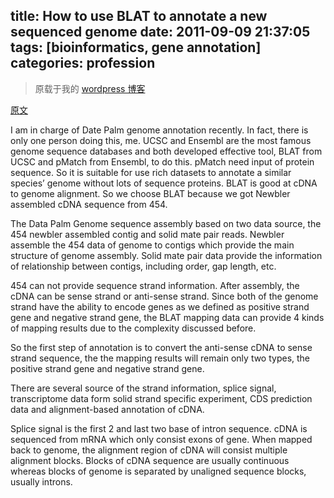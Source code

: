 title: How to use BLAT to annotate a new sequenced genome
date: 2011-09-09 21:37:05
tags: [bioinformatics, gene annotation] 
categories: profession
---
> 原载于我的 [wordpress 博客](https://daweimhuang.wordpress.com/)

[原文](https://daweimhuang.wordpress.com/2011/09/09/how-to-use-blat-to-annotate-a-new-sequenced-genome/)

I am in charge of Date Palm genome annotation recently. In fact, there is only one person doing this, me.
UCSC and Ensembl are the most famous genome sequence databases and both developed effective tool, BLAT from UCSC and pMatch from Ensembl, to do this.
pMatch need input of protein sequence. So it is suitable for use rich datasets to annotate a similar species’ genome without lots of sequence proteins.
BLAT is good at cDNA to genome alignment. So we choose BLAT because we got Newbler assembled cDNA sequence from 454.

The Data Palm Genome sequence assembly based on two data source, the 454 newbler assembled contig and solid mate pair reads.
Newbler assemble the 454 data of genome to contigs which provide the main structure of genome assembly.
Solid mate pair data provide the information of relationship between contigs, including order, gap length, etc.

454 can not provide sequence strand information. After assembly, the cDNA can be sense strand or anti-sense strand. Since both of the genome strand have the ability to encode genes as we defined as positive strand gene and negative strand gene, the BLAT mapping data can provide 4 kinds of mapping results due to the complexity discussed before.

So the first step of annotation is to convert the anti-sense cDNA to sense strand sequence, the the mapping results will remain only two types, the positive strand gene and negative strand gene.

There are several source of the strand information, splice signal, transcriptome data form solid strand specific experiment, CDS prediction data and alignment-based annotation of cDNA.

Splice signal is the first 2 and last two base of intron sequence. cDNA is sequenced from mRNA which only consist exons of gene. When mapped back to genome, the alignment region of cDNA will consist multiple alignment blocks. Blocks of cDNA sequence are usually continuous whereas blocks of genome is separated by unaligned sequence blocks, usually introns.


